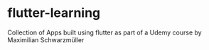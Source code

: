 # flutter-learning
Collection of Apps built using flutter as part of a Udemy course by Maximilian Schwarzmüller
